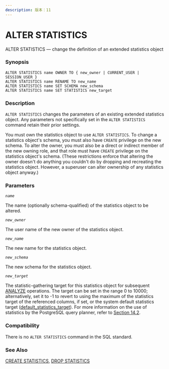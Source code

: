 ```yaml
---
description: 版本：11
---
```


# ALTER STATISTICS

ALTER STATISTICS — change the definition of an extended statistics object

### Synopsis

```
ALTER STATISTICS name OWNER TO { new_owner | CURRENT_USER | SESSION_USER }
ALTER STATISTICS name RENAME TO new_name
ALTER STATISTICS name SET SCHEMA new_schema
ALTER STATISTICS name SET STATISTICS new_target
```

### Description

`ALTER STATISTICS` changes the parameters of an existing extended statistics object. Any parameters not specifically set in the `ALTER STATISTICS` command retain their prior settings.

You must own the statistics object to use `ALTER STATISTICS`. To change a statistics object's schema, you must also have `CREATE` privilege on the new schema. To alter the owner, you must also be a direct or indirect member of the new owning role, and that role must have `CREATE` privilege on the statistics object's schema. (These restrictions enforce that altering the owner doesn't do anything you couldn't do by dropping and recreating the statistics object. However, a superuser can alter ownership of any statistics object anyway.)

### Parameters

_`name`_

The name (optionally schema-qualified) of the statistics object to be altered.

_`new_owner`_

The user name of the new owner of the statistics object.

_`new_name`_

The new name for the statistics object.

_`new_schema`_

The new schema for the statistics object.

_`new_target`_

The statistic-gathering target for this statistics object for subsequent [ANALYZE](https://www.postgresql.org/docs/13/sql-analyze.html) operations. The target can be set in the range 0 to 10000; alternatively, set it to -1 to revert to using the maximum of the statistics target of the referenced columns, if set, or the system default statistics target ([default\_statistics\_target](https://www.postgresql.org/docs/13/runtime-config-query.html#GUC-DEFAULT-STATISTICS-TARGET)). For more information on the use of statistics by the PostgreSQL query planner, refer to [Section 14.2](https://www.postgresql.org/docs/13/planner-stats.html).

### Compatibility

There is no `ALTER STATISTICS` command in the SQL standard.

### See Also

[CREATE STATISTICS](create-statistics.md), [DROP STATISTICS](drop-statistics.md)
